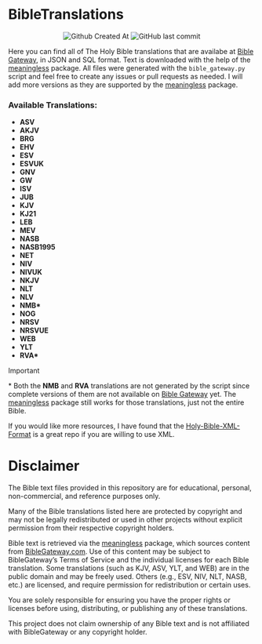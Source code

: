 # BibleTranslations
<p align=center>
  <img alt="Github Created At" src="https://img.shields.io/github/created-at/jadenzaleski/BibleTranslations?style=flat-square&color=orange">
  <img alt="GitHub last commit" src="https://img.shields.io/github/last-commit/jadenzaleski/BibleTranslations?style=flat-square">
</p>

<p>Here you can find all of The Holy Bible translations that are availabe at <a href="https://www.biblegateway.com">Bible Gateway</a>, in JSON and SQL format.
Text is downloaded with the help of the <a href="https://github.com/daniel-tran/meaningless">meaningless</a> package. All files were generated with the <code>bible_gateway.py</code> script and feel free to create any issues or pull requests as needed.
I will add more versions as they are supported by the <a href="https://github.com/daniel-tran/meaningless">meaningless</a> package.</p>
<h3>Available Translations:</h3>

 * **ASV**
 * **AKJV**
 * **BRG**
 * **EHV**
 * **ESV**
 * **ESVUK**
 * **GNV**
 * **GW**
 * **ISV**
 * **JUB**
 * **KJV**
 * **KJ21**
 * **LEB**
 * **MEV**
 * **NASB**
 * **NASB1995**
 * **NET**
 * **NIV**
 * **NIVUK**
 * **NKJV**
 * **NLT**
 * **NLV**
 * **NMB\***
 * **NOG**
 * **NRSV**
 * **NRSVUE**
 * **WEB**
 * **YLT**
 * **RVA\*** 
> [!IMPORTANT]
> \* Both the **NMB** and **RVA** translations are not generated by the script since complete versions of them are not available on [Bible Gateway](https://www.biblegateway.com) yet. The [meaningless](https://github.com/daniel-tran/meaningless) package still works for those translations, just not the entire Bible.

If you would like more resources, I have found that the 
[Holy-Bible-XML-Format](https://github.com/Beblia/Holy-Bible-XML-Format) is a great repo if you are willing to use XML. 

# Disclaimer

The Bible text files provided in this repository are for educational, personal, non-commercial, and reference purposes only.

Many of the Bible translations listed here are protected by copyright and may not be legally redistributed or used in other projects without explicit permission from their respective copyright holders.

Bible text is retrieved via the [meaningless](https://github.com/daniel-tran/meaningless) package, which sources content from [BibleGateway.com](https://www.biblegateway.com). Use of this content may be subject to BibleGateway’s Terms of Service and the individual licenses for each Bible translation. Some translations (such as KJV, ASV, YLT, and WEB) are in the public domain and may be freely used. Others (e.g., ESV, NIV, NLT, NASB, etc.) are licensed, and require permission for redistribution or certain uses.

You are solely responsible for ensuring you have the proper rights or licenses before using, distributing, or publishing any of these translations.

This project does not claim ownership of any Bible text and is not affiliated with BibleGateway or any copyright holder.
